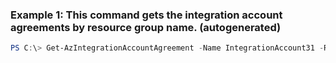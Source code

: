 ### Example 1: This command gets the integration account agreements by resource group name. (autogenerated)
```powershell
PS C:\> Get-AzIntegrationAccountAgreement -Name IntegrationAccount31 -ResourceGroupName ResourceGroup11
```

